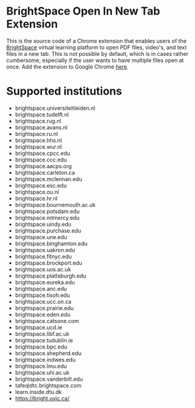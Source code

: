 # BrightSpace Open In New Tab Extension
This is the source code of a Chrome extension that enables users of the [BrightSpace](https://www.d2l.com/nl/brightspace/) virtual learning platform to open PDF files,
video's, and text files in a new tab. This is not possible by default, which is in cases rather cumbersome, especially if the user wants to have multiple files open at
once. Add the extension to Google Chrome [here](https://chrome.google.com/webstore/detail/brightspace-open-in-new-t/doamghilakklioaodepimlcnlicjlcpp).

# Supported institutions
 - brightspace.universiteitleiden.nl
 - brightspace.tudelft.nl
 - brightspace.rug.nl
 - brightspace.avans.nl
 - brightspace.ru.nl
 - brightspace.hhs.nl
 - brightspace.wur.nl
 - brightspace.cpcc.edu
 - brightspace.ccc.edu
 - brightspace.aacps.org
 - brightspace.carleton.ca
 - brightspace.mclennan.edu
 - brightspace.esc.edu
 - brightspace.ou.nl
 - brightspace.hr.nl
 - brightspace.bournemouth.ac.uk
 - brightspace.potsdam.edu
 - brightspace.mtmercy.edu
 - brightspace.uindy.edu
 - brightspace.purchase.edu
 - brightspace.une.edu
 - brightspace.binghamton.edu
 - brightspace.uakron.edu
 - brightspace.fitnyc.edu
 - brightspace.brockport.edu
 - brightspace.uos.ac.uk
 - brightspace.plattsburgh.edu
 - brightspace.eureka.edu
 - brightspace.anc.edu
 - brightspace.tisoh.edu
 - brightspace.ucc.on.ca
 - brightspace.prairie.edu
 - brightspace.eden.edu
 - brightspace.catsone.com
 - brightspace.ucd.ie
 - brightspace.libf.ac.uk
 - brightspace.tudublin.ie
 - brightspace.bpc.edu
 - brightspace.shepherd.edu
 - brightspace.indwes.edu
 - brightspace.lmu.edu
 - brightspace.uhi.ac.uk
 - brightspace.vanderbilt.edu
 - tafeqldtc.brightspace.com
 - learn.inside.dtu.dk
 - https://bright.uvic.ca/
